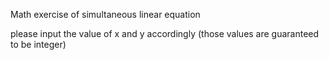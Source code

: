 Math exercise of simultaneous linear equation

please input the value of x and y accordingly (those values are guaranteed to be integer)

